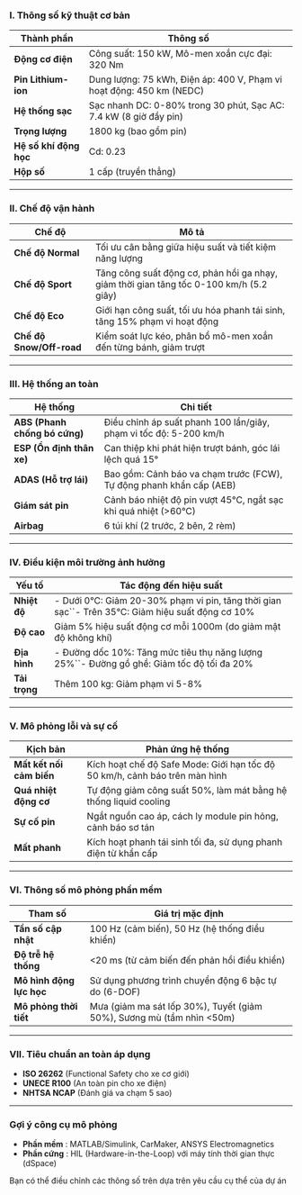 ### **I. Thông số kỹ thuật cơ bản**

| **Thành phần**             | **Thông số**                                                          |
| ---------------------------------- | ----------------------------------------------------------------------------- |
| **Động cơ điện**        | Công suất: 150 kW, Mô-men xoắn cực đại: 320 Nm                         |
| **Pin Lithium-ion**          | Dung lượng: 75 kWh, Điện áp: 400 V, Phạm vi hoạt động: 450 km (NEDC) |
| **Hệ thống sạc**          | Sạc nhanh DC: 0-80% trong 30 phút, Sạc AC: 7.4 kW (8 giờ đầy pin)       |
| **Trọng lượng**           | 1800 kg (bao gồm pin)                                                        |
| **Hệ số khí động học** | Cd: 0.23                                                                      |
| **Hộp số**                 | 1 cấp (truyền thẳng)                                                       |

---

### **II. Chế độ vận hành**

| **Chế độ**               | **Mô tả**                                                                                     |
| --------------------------------- | ----------------------------------------------------------------------------------------------------- |
| **Chế độ Normal**        | Tối ưu cân bằng giữa hiệu suất và tiết kiệm năng lượng                                   |
| **Chế độ Sport**         | Tăng công suất động cơ, phản hồi ga nhạy, giảm thời gian tăng tốc 0-100 km/h (5.2 giây) |
| **Chế độ Eco**           | Giới hạn công suất, tối ưu hóa phanh tái sinh, tăng 15% phạm vi hoạt động                |
| **Chế độ Snow/Off-road** | Kiểm soát lực kéo, phân bổ mô-men xoắn đến từng bánh, giảm trượt                       |

---

### **III. Hệ thống an toàn**

| **Hệ thống**                   | **Chi tiết**                                                            |
| -------------------------------------- | ------------------------------------------------------------------------------ |
| **ABS (Phanh chống bó cứng)** | Điều chỉnh áp suất phanh 100 lần/giây, phạm vi tốc độ: 5-200 km/h   |
| **ESP (Ổn định thân xe)**    | Can thiệp khi phát hiện trượt bánh, góc lái lệch quá 15°            |
| **ADAS (Hỗ trợ lái)**         | Bao gồm: Cảnh báo va chạm trước (FCW), Tự động phanh khẩn cấp (AEB) |
| **Giám sát pin**               | Cảnh báo nhiệt độ pin vượt 45°C, ngắt sạc khi quá nhiệt (>60°C)   |
| **Airbag**                       | 6 túi khí (2 trước, 2 bên, 2 rèm)                                        |

---

### **IV. Điều kiện môi trường ảnh hưởng**

| **Yếu tố**    | **Tác động đến hiệu suất**                                                                                 |
| --------------------- | ----------------------------------------------------------------------------------------------------------------------- |
| **Nhiệt độ** | - Dưới 0°C: Giảm 20-30% phạm vi pin, tăng thời gian sạc``- Trên 35°C: Giảm hiệu suất động cơ 10% |
| **Độ cao**    | Giảm 5% hiệu suất động cơ mỗi 1000m (do giảm mật độ không khí)                                             |
| **Địa hình** | - Đường dốc 10%: Tăng mức tiêu thụ năng lượng 25%``- Đường gồ ghề: Giảm tốc độ tối đa 20%  |
| **Tải trọng** | Thêm 100 kg: Giảm phạm vi 5-8%                                                                                       |

---

### **V. Mô phỏng lỗi và sự cố**

| **Kịch bản**                | **Phản ứng hệ thống**                                                            |
| ----------------------------------- | ------------------------------------------------------------------------------------------ |
| **Mất kết nối cảm biến** | Kích hoạt chế độ Safe Mode: Giới hạn tốc độ 50 km/h, cảnh báo trên màn hình |
| **Quá nhiệt động cơ**    | Tự động giảm công suất 50%, làm mát bằng hệ thống liquid cooling                |
| **Sự cố pin**               | Ngắt nguồn cao áp, cách ly module pin hỏng, cảnh báo sơ tán                       |
| **Mất phanh**                | Kích hoạt phanh tái sinh tối đa, sử dụng phanh điện từ khẩn cấp                |

---

### **VI. Thông số mô phỏng phần mềm**

| **Tham số**                   | **Giá trị mặc định**                                                  |
| ------------------------------------ | -------------------------------------------------------------------------------- |
| **Tần số cập nhật**        | 100 Hz (cảm biến), 50 Hz (hệ thống điều khiển)                            |
| **Độ trễ hệ thống**       | <20 ms (từ cảm biến đến phản hồi điều khiển)                           |
| **Mô hình động lực học** | Sử dụng phương trình chuyển động 6 bậc tự do (6-DOF)                   |
| **Mô phỏng thời tiết**     | Mưa (giảm ma sát lốp 30%), Tuyết (giảm 50%), Sương mù (tầm nhìn <50m) |

---

### **VII. Tiêu chuẩn an toàn áp dụng**

* **ISO 26262** (Functional Safety cho xe cơ giới)
* **UNECE R100** (An toàn pin cho xe điện)
* **NHTSA NCAP** (Đánh giá va chạm 5 sao)

---

### **Gợi ý công cụ mô phỏng**

* **Phần mềm** : MATLAB/Simulink, CarMaker, ANSYS Electromagnetics
* **Phần cứng** : HIL (Hardware-in-the-Loop) với máy tính thời gian thực (dSpace)

Bạn có thể điều chỉnh các thông số trên dựa trên yêu cầu cụ thể của dự án
